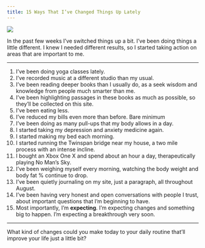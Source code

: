 ```yaml
---
title: 15 Ways That I’ve Changed Things Up Lately
---
```


![][image-1]

In the past few weeks I’ve switched things up a bit. I’ve been doing things a little different. I knew I needed different results, so I started taking action on areas that are important to me.

---- 

1. I’ve been doing yoga classes lately.
2. I’ve recorded music at a different studio than my usual.
3. I’ve been reading deeper books than I usually do, as a seek wisdom and knowledge from people much smarter than me.
4. I’ve been highlighting passages in these books as much as possible, so they’ll be collected on this site.
5. I’ve been eating less.
6. I’ve reduced my bills even more than before. Bare minimum
7. I’ve been doing as many pull-ups that my body allows in a day.
8. I started taking my depression and anxiety medicine again.
9. I started making my bed each morning.
10. I started running the Twinspan bridge near my house, a two mile process with an intense incline.
11. I bought an Xbox One X and spend about an hour a day, therapeutically playing No Man’s Sky.
12. I’ve been weighing myself every morning, watching the body weight and body fat % continue to drop.
13. I’ve been quietly journaling on my site, just a paragraph, all throughout August.
14. I’ve been having very honest and open conversations with people I trust, about important questions that I’m beginning to have.
15. Most importantly, I’m **expecting**. I’m expecting changes and something big to happen. I’m expecting a breakthrough very soon.

---- 

What kind of changes could you make today to your daily routine that’ll improve your life just a little bit?

[image-1]:	https://images.unsplash.com/photo-1566108253897-1dddd5752dac?ixlib=rb-1.2.1&ixid=eyJhcHBfaWQiOjEyMDd9&auto=format&fit=crop&w=1950&q=80